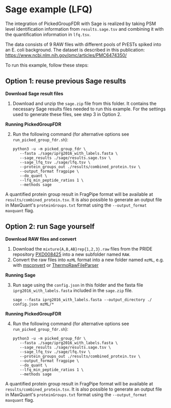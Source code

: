 # Sage example (LFQ)

The integration of PickedGroupFDR with Sage is realized by taking PSM level identification information from `results.sage.tsv` and combining it with the quantification information in `lfq.tsv`.

The data consists of 9 RAW files with different pools of PrESTs spiked into an E. coli background.
The dataset is described in this publication: https://www.ncbi.nlm.nih.gov/pmc/articles/PMC6474350/

To run this example, follow these steps:

## Option 1: reuse previous Sage results

**Download Sage result files**

1. Download and unzip the `sage.zip` file from this folder. It contains the necessary Sage results files needed to run this example. For the settings used to generate these files, see step 3 in Option 2.

**Running PickedGroupFDR**

2. Run the following command (for alternative options see `run_picked_group_fdr.sh`):
   ```
   python3 -u -m picked_group_fdr \
      --fasta ./sage/iprg2016_with_labels.fasta \
      --sage_results ./sage/results.sage.tsv \
      --sage_lfq_tsv ./sage/lfq.tsv \
      --protein_groups_out ./results/combined_protein.tsv \
      --output_format fragpipe \
      --do_quant \
      --lfq_min_peptide_ratios 1 \
      --methods sage
   ```

A quantified protein group result in FragPipe format will be available at `results/combined_protein.tsv`. It is also possible to generate an output file in MaxQuant's `proteinGroups.txt` format using the `--output_format maxquant` flag.


## Option 2: run Sage yourself

**Download RAW files and convert**

1. Download the `mixture{A,B,AB}rep{1,2,3}.raw` files from the PRIDE repository [PXD008425](https://www.ebi.ac.uk/pride/archive/projects/PXD008425) into a new subfolder named `RAW`.
2. Convert the raw files into `mzML` format into a new folder named `mzML`, e.g. with [msconvert](https://proteowizard.sourceforge.io/download.html) or [ThermoRawFileParser](https://github.com/compomics/ThermoRawFileParser)

**Running Sage**

3. Run sage using the `config.json` in this folder and the fasta file `iprg2016_with_labels.fasta` included in the `sage.zip` file.
   ```
   sage --fasta iprg2016_with_labels.fasta --output_directory ./ config.json mzML/*
   ```

**Running PickedGroupFDR**

4. Run the following command (for alternative options see `run_picked_group_fdr.sh`):
   ```
   python3 -u -m picked_group_fdr \
      --fasta ./sage/iprg2016_with_labels.fasta \
      --sage_results ./sage/results.sage.tsv \
      --sage_lfq_tsv ./sage/lfq.tsv \
      --protein_groups_out ./results/combined_protein.tsv \
      --output_format fragpipe \
      --do_quant \
      --lfq_min_peptide_ratios 1 \
      --methods sage
   ```

A quantified protein group result in FragPipe format will be available at `results/combined_protein.tsv`. It is also possible to generate an output file in MaxQuant's `proteinGroups.txt` format using the `--output_format maxquant` flag.
